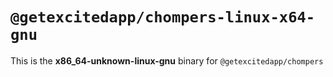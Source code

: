 # `@getexcitedapp/chompers-linux-x64-gnu`

This is the **x86_64-unknown-linux-gnu** binary for `@getexcitedapp/chompers`
